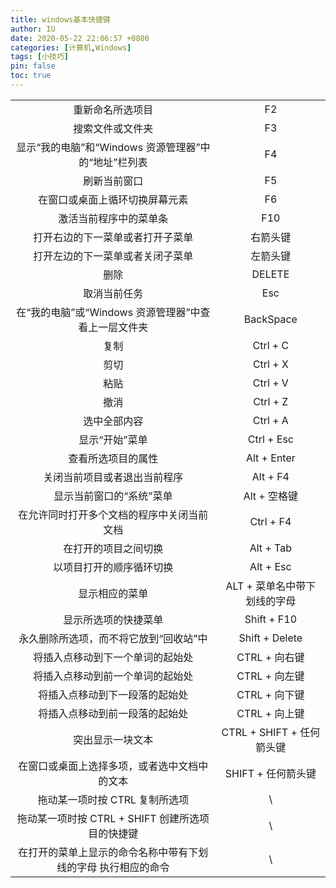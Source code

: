 ```yaml
---
title: windows基本快捷键
author: IU
date: 2020-05-22 22:06:57 +0800
categories: [计算机,Windows]
tags: [小技巧]
pin: false
toc: true
---
```

|                                                              |                              |
| :----------------------------------------------------------: | :--------------------------: |
|                       重新命名所选项目                       |              F2              |
|                       搜索文件或文件夹                       |              F3              |
|     显示“我的电脑”和“Windows 资源管理器”中的“地址”栏列表     |              F4              |
|                         刷新当前窗口                         |              F5              |
|                在窗口或桌面上循环切换屏幕元素                |              F6              |
|                    激活当前程序中的菜单条                    |             F10              |
|               打开右边的下一菜单或者打开子菜单               |           右箭头键           |
|               打开左边的下一菜单或者关闭子菜单               |           左箭头键           |
|                             删除                             |            DELETE            |
|                         取消当前任务                         |             Esc              |
|     在“我的电脑”或“Windows 资源管理器”中查看上一层文件夹     |          BackSpace           |
|                             复制                             |           Ctrl + C           |
|                             剪切                             |           Ctrl + X           |
|                             粘贴                             |           Ctrl + V           |
|                             撤消                             |           Ctrl + Z           |
|                         选中全部内容                         |           Ctrl + A           |
|                        显示“开始”菜单                        |          Ctrl + Esc          |
|                      查看所选项目的属性                      |         Alt + Enter          |
|                 关闭当前项目或者退出当前程序                 |           Alt + F4           |
|                   显示当前窗口的“系统”菜单                   |         Alt + 空格键         |
|          在允许同时打开多个文档的程序中关闭当前文档          |          Ctrl + F4           |
|                     在打开的项目之间切换                     |          Alt + Tab           |
|                   以项目打开的顺序循环切换                   |          Alt + Esc           |
|                        显示相应的菜单                        | ALT + 菜单名中带下划线的字母 |
|                     显示所选项的快捷菜单                     |         Shift + F10          |
|            永久删除所选项，而不将它放到“回收站”中            |        Shift + Delete        |
|               将插入点移动到下一个单词的起始处               |        CTRL + 向右键         |
|               将插入点移动到前一个单词的起始处               |        CTRL + 向左键         |
|                将插入点移动到下一段落的起始处                |        CTRL + 向下键         |
|                将插入点移动到前一段落的起始处                |        CTRL + 向上键         |
|                       突出显示一块文本                       |  CTRL + SHIFT + 任何箭头键   |
|         在窗口或桌面上选择多项，或者选中文档中的文本         |      SHIFT + 任何箭头键      |
|                拖动某一项时按 CTRL 复制所选项                |              \               |
|       拖动某一项时按 CTRL + SHIFT 创建所选项目的快捷键       |              \               |
| 在打开的菜单上显示的命令名称中带有下划线的字母 执行相应的命令 |              \               |
